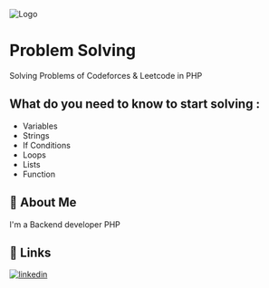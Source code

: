 ![Logo](https://assets.leetcode.com/static_assets/public/webpack_bundles/images/logo-dark.e99485d9b.svg) 

# Problem Solving

Solving Problems of Codeforces & Leetcode in PHP  


## What do you need to know to start solving :
- Variables
- Strings
- If Conditions
- Loops
- Lists
- Function


## 🚀 About Me
I'm a Backend developer PHP 


## 🔗 Links
[![linkedin](https://img.shields.io/badge/linkedin-0A66C2?style=for-the-badge&logo=linkedin&logoColor=white)](https://www.linkedin.com/in/fares-elabasery-963083182/)




